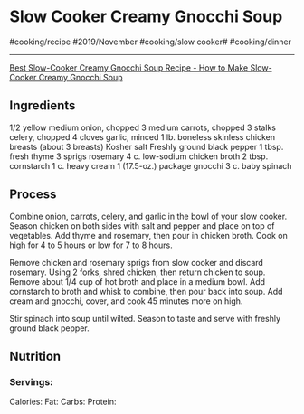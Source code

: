 # Slow Cooker Creamy Gnocchi Soup
#cooking/recipe #2019/November #cooking/slow cooker# #cooking/dinner
- - - -
[Best Slow-Cooker Creamy Gnocchi Soup Recipe - How to Make Slow-Cooker Creamy Gnocchi Soup](https://www.delish.com/cooking/recipe-ideas/a29416622/slow-cooker-creamy-gnocchi-soup-recipe/)

## Ingredients
1/2 yellow medium onion, chopped
3 medium carrots, chopped 
3 stalks celery, chopped
4 cloves garlic, minced
1 lb. boneless skinless chicken breasts (about 3 breasts) 
Kosher salt
Freshly ground black pepper
1 tbsp. fresh thyme 
3 sprigs rosemary
4 c. low-sodium chicken broth
2 tbsp. cornstarch
1 c. heavy cream
1 (17.5-oz.) package gnocchi
3 c. baby spinach

## Process
Combine onion, carrots, celery, and garlic in the bowl of your slow cooker. Season chicken on both sides with salt and pepper and place on top of vegetables. Add thyme and rosemary, then pour in chicken broth. Cook on high for 4 to 5 hours or low for 7 to 8 hours.

Remove chicken and rosemary sprigs from slow cooker and discard rosemary. Using 2 forks, shred chicken, then return chicken to soup. Remove about 1/4 cup of hot broth and place in a medium bowl. Add cornstarch to broth and whisk to combine, then pour back into soup. Add cream and gnocchi, cover, and cook 45 minutes more on high.

Stir spinach into soup until wilted. Season to taste and serve with freshly ground black pepper.

## Nutrition
### Servings:
Calories: 
Fat: 
Carbs: 
Protein: 